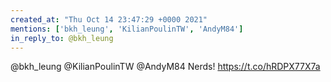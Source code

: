 ```yaml
---
created_at: "Thu Oct 14 23:47:29 +0000 2021"
mentions: ['bkh_leung', 'KilianPoulinTW', 'AndyM84']
in_reply_to: @bkh_leung
---
```


@bkh_leung @KilianPoulinTW @AndyM84 Nerds! https://t.co/hRDPX77X7a